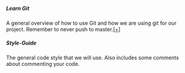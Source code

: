 ##### Learn Git
A general overview of how to use Git and how we are using git for our project. Remember to never push to master.[[+]](null "DON'T DO IT!")

##### Style-Guide
The general code style that we will use. Also includes some comments about commenting your code. 


